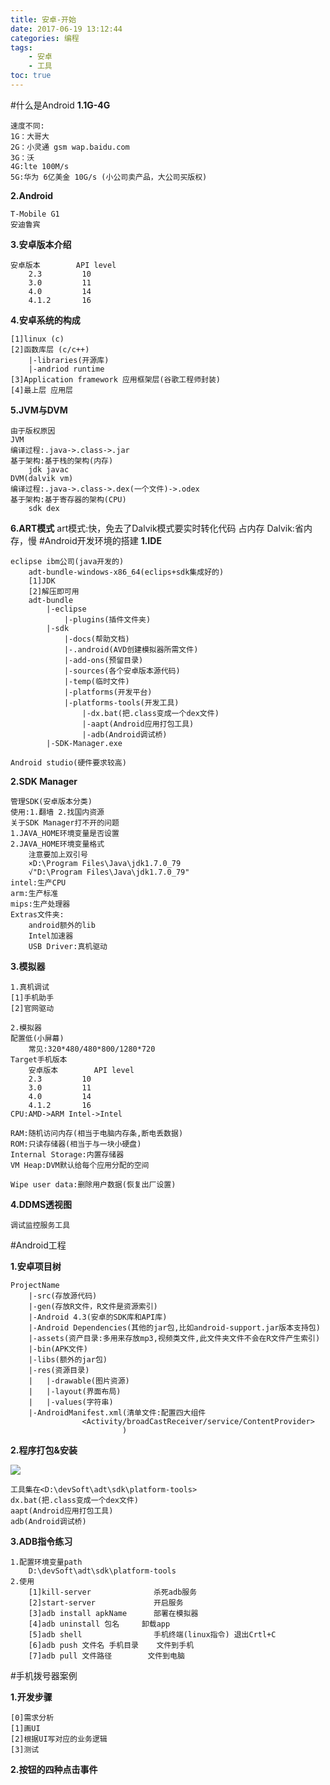 ```yaml
---
title: 安卓-开始
date: 2017-06-19 13:12:44
categories: 编程
tags:
    - 安卓
    - 工具
toc: true
---
```


#什么是Android
**1.1G-4G**

	速度不同:
	1G：大哥大
	2G：小灵通 gsm wap.baidu.com
	3G：沃
	4G:lte 100M/s
	5G:华为 6亿美金 10G/s (小公司卖产品，大公司买版权)
<!-- more -->

**2.Android**

	T-Mobile G1
	安迪鲁宾
**3.安卓版本介绍**

	安卓版本		API level
		2.3			10
		3.0			11
		4.0			14
		4.1.2		16
**4.安卓系统的构成**
	
	[1]linux (c)
	[2]函数库层 (c/c++)
		|-libraries(开源库)
		|-andriod runtime
	[3]Application framework 应用框架层(谷歌工程师封装)
	[4]最上层 应用层 	
**5.JVM与DVM**
	
	由于版权原因
	JVM
	编译过程:.java->.class->.jar
	基于架构:基于栈的架构(内存)
		jdk javac
	DVM(dalvik vm)
	编译过程:.java->.class->.dex(一个文件)->.odex
	基于架构:基于寄存器的架构(CPU)
		sdk dex
**6.ART模式**
	art模式:快，免去了Dalvik模式要实时转化代码
			占内存
	Dalvik:省内存，慢
#Android开发环境的搭建
**1.IDE**

	eclipse ibm公司(java开发的)
		adt-bundle-windows-x86_64(eclips+sdk集成好的)
		[1]JDK
		[2]解压即可用
		adt-bundle
			|-eclipse
				|-plugins(插件文件夹)
			|-sdk
				|-docs(帮助文档)
				|-.android(AVD创建模拟器所需文件)
				|-add-ons(预留目录)
				|-sources(各个安卓版本源代码)
				|-temp(临时文件)
				|-platforms(开发平台)
				|-platforms-tools(开发工具)
					|-dx.bat(把.class变成一个dex文件)
					|-aapt(Android应用打包工具)
					|-adb(Android调试桥)
			|-SDK-Manager.exe
		
	Android studio(硬件要求较高)
**2.SDK Manager**
	
	管理SDK(安卓版本分类)
	使用:1.翻墙	2.找国内资源
	关于SDK Manager打不开的问题
	1.JAVA_HOME环境变量是否设置
	2.JAVA_HOME环境变量格式
		注意要加上双引号
		×D:\Program Files\Java\jdk1.7.0_79
		√"D:\Program Files\Java\jdk1.7.0_79"
	intel:生产CPU 
	arm:生产标准
	mips:生产处理器
	Extras文件夹:
		android额外的lib
		Intel加速器
		USB Driver:真机驱动

**3.模拟器**
	
	1.真机调试
	[1]手机助手
	[2]官网驱动

	2.模拟器
	配置低(小屏幕)
		常见:320*480/480*800/1280*720
	Target手机版本
		安卓版本		API level
		2.3			10
		3.0			11
		4.0			14
		4.1.2		16
	CPU:AMD->ARM Intel->Intel

	RAM:随机访问内存(相当于电脑内存条,断电丢数据)
	ROM:只读存储器(相当于与一块小硬盘)
	Internal Storage:内置存储器
	VM Heap:DVM默认给每个应用分配的空间
	
	Wipe user data:删除用户数据(恢复出厂设置)
**4.DDMS透视图**
	
	调试监控服务工具

#Android工程

**1.安卓项目树**
	
	ProjectName
		|-src(存放源代码)
		|-gen(存放R文件，R文件是资源索引)
		|-Android 4.3(安卓的SDK库和API库)
		|-Android Dependencies(其他的jar包,比如android-support.jar版本支持包)
		|-assets(资产目录:多用来存放mp3,视频类文件,此文件夹文件不会在R文件产生索引)
		|-bin(APK文件)
		|-libs(额外的jar包)
		|-res(资源目录)
		|	|-drawable(图片资源)
		|	|-layout(界面布局)
		|	|-values(字符串)
		|-AndroidManifest.xml(清单文件:配置四大组件
					<Activity/broadCastReceiver/service/ContentProvider>
							 )
**2.程序打包&安装**

![](http://i.imgur.com/EdWqnS1.jpg)
	
	工具集在<D:\devSoft\adt\sdk\platform-tools>
	dx.bat(把.class变成一个dex文件)
	aapt(Android应用打包工具)
	adb(Android调试桥)
**3.ADB指令练习**

	1.配置环境变量path
		D:\devSoft\adt\sdk\platform-tools
	2.使用
		[1]kill-server 				杀死adb服务
		[2]start-server				开启服务
		[3]adb install apkName 		部署在模拟器
		[4]adb uninstall 包名		卸载app
		[5]adb shell				手机终端(linux指令) 退出Crtl+C
		[6]adb push 文件名 手机目录	文件到手机
		[7]adb pull 文件路径 		文件到电脑

#手机拨号器案例
	
**1.开发步骤**
	
	[0]需求分析
	[1]画UI
	[2]根据UI写对应的业务逻辑
	[3]测试


**2.按钮的四种点击事件**

	

	

	